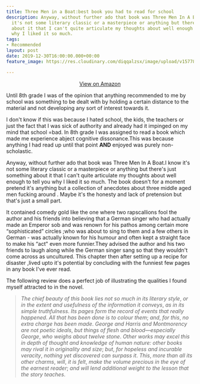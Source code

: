 ```yaml
---
title: Three Men in a Boat:best book you had to read for school
description: Anyway, without further ado that book was Three Men In A Boat.I know
  it's not some literary classic or a masterpiece or anything but there's just something
  about it that I can't quite articulate my thoughts about well enough to tell you
  why I liked it so much.
tags:
- Recommended
layout: post
date: 2019-12-30T16:00:00.000+00:00
feature_image: https://res.cloudinary.com/diqqalzsx/image/upload/v1577807466/content/talkbooks/41p2aqgwHhL._SX326_BO1_204_203_200__u8vtyx.jpg

---
```

<center>
<a class="ct-demo-link ct-demo-link--view" href="https://amzn.to/2ZFY0Bq" target="_blank" rel="nofollow">View on Amazon</a>
</center>

Until 8th grade I was of the opinion that anything recommended to me by school was something to be dealt with by holding a certain distance to the material and not developing any sort of interest towards it.

<!--more-->

I don't know if this was because I hated school, the kids, the teachers or just the fact that I was sick of authority and already had it impinged on my mind that school =bad. In 8th grade I was assigned to read a book which made me experience abject cognitive dissonance.This was because anything I had read up until that point **AND** enjoyed was purely non-scholastic.

Anyway, without further ado that book was Three Men In A Boat.I know it's not some literary classic or a masterpiece or anything but there's just something about it that I can't quite articulate my thoughts about well enough to tell you why I liked it so much. The book doesn't for a moment pretend it's anything but a collection of anecdotes about three middle aged men fucking around . Maybe it's the honesty and lack of pretension but that's just a small part.

It contained comedy gold like the one where two rapscallions fool the author and his friends into believing that a German singer who had actually made an Emperor sob and was renown for his pathos among certain more “sophisticated” circles ;who was about to sing to them and a few others in German - was actually known for his humour and often kept a straight face to make his “act" even more funnier.They advised the author and his two friends to laugh along while the German singer sang so that they wouldn't come across as uncultured. This chapter then after setting up a recipe for disaster ,lived upto it's potential by concluding with the funniest few pages in any book I've ever read.

The following review does a perfect job of illustrating the qualities I found myself attracted to in the novel.

> _The chief beauty of this book lies not so much in its literary style_, _or in the extent and usefulness of the information it conveys_, _as in its simple truthfulness_. _Its pages form the record of events that really happened_. _All that has been done is to colour them_; _and_, _for this_, _no extra charge has been made_. _George and Harris and Montmorency are not poetic ideals_, _but things of flesh and blood—especially George_, _who weighs about twelve stone_. _Other works may excel this in depth of thought and knowledge of human nature: other books may rival it in originality and size_; _but_, _for hopeless and incurable veracity_, _nothing yet discovered can surpass it_. _This_, _more than all its other charms_, _will_, _it is felt_, _make the volume precious in the eye of the earnest reader_; _and will lend additional weight to the lesson that the story teaches_.